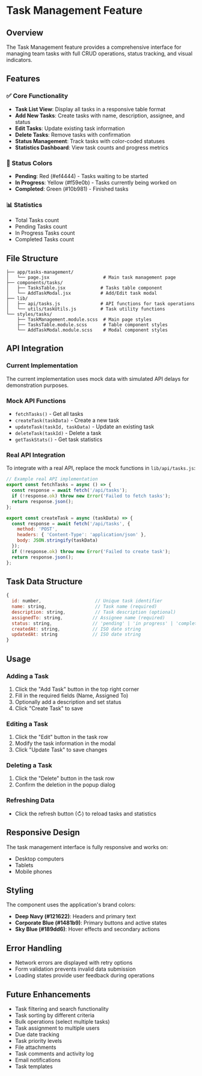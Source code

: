 # Task Management Feature

## Overview
The Task Management feature provides a comprehensive interface for managing team tasks with full CRUD operations, status tracking, and visual indicators.

## Features

### ✅ Core Functionality
- **Task List View**: Display all tasks in a responsive table format
- **Add New Tasks**: Create tasks with name, description, assignee, and status
- **Edit Tasks**: Update existing task information
- **Delete Tasks**: Remove tasks with confirmation
- **Status Management**: Track tasks with color-coded statuses
- **Statistics Dashboard**: View task counts and progress metrics

### 🎨 Status Colors
- **Pending**: Red (#ef4444) - Tasks waiting to be started
- **In Progress**: Yellow (#f59e0b) - Tasks currently being worked on  
- **Completed**: Green (#10b981) - Finished tasks

### 📊 Statistics
- Total Tasks count
- Pending Tasks count
- In Progress Tasks count
- Completed Tasks count

## File Structure

```
├── app/tasks-management/
│   └── page.jsx                    # Main task management page
├── components/tasks/
│   ├── TasksTable.jsx             # Tasks table component
│   └── AddTaskModal.jsx           # Add/Edit task modal
├── lib/
│   ├── api/tasks.js               # API functions for task operations
│   └── utils/taskUtils.js         # Task utility functions
└── styles/tasks/
    ├── TaskManagement.module.scss  # Main page styles
    ├── TasksTable.module.scss      # Table component styles
    └── AddTaskModal.module.scss    # Modal component styles
```

## API Integration

### Current Implementation
The current implementation uses mock data with simulated API delays for demonstration purposes.

### Mock API Functions
- `fetchTasks()` - Get all tasks
- `createTask(taskData)` - Create a new task
- `updateTask(taskId, taskData)` - Update an existing task
- `deleteTask(taskId)` - Delete a task
- `getTaskStats()` - Get task statistics

### Real API Integration
To integrate with a real API, replace the mock functions in `lib/api/tasks.js`:

```javascript
// Example real API implementation
export const fetchTasks = async () => {
  const response = await fetch('/api/tasks');
  if (!response.ok) throw new Error('Failed to fetch tasks');
  return response.json();
};

export const createTask = async (taskData) => {
  const response = await fetch('/api/tasks', {
    method: 'POST',
    headers: { 'Content-Type': 'application/json' },
    body: JSON.stringify(taskData)
  });
  if (!response.ok) throw new Error('Failed to create task');
  return response.json();
};
```

## Task Data Structure

```javascript
{
  id: number,                    // Unique task identifier
  name: string,                  // Task name (required)
  description: string,           // Task description (optional)
  assignedTo: string,           // Assignee name (required)
  status: string,               // 'pending' | 'in progress' | 'completed'
  createdAt: string,            // ISO date string
  updatedAt: string             // ISO date string
}
```

## Usage

### Adding a Task
1. Click the "Add Task" button in the top right corner
2. Fill in the required fields (Name, Assigned To)
3. Optionally add a description and set status
4. Click "Create Task" to save

### Editing a Task
1. Click the "Edit" button in the task row
2. Modify the task information in the modal
3. Click "Update Task" to save changes

### Deleting a Task
1. Click the "Delete" button in the task row
2. Confirm the deletion in the popup dialog

### Refreshing Data
- Click the refresh button (↻) to reload tasks and statistics

## Responsive Design
The task management interface is fully responsive and works on:
- Desktop computers
- Tablets
- Mobile phones

## Styling
The component uses the application's brand colors:
- **Deep Navy (#121622)**: Headers and primary text
- **Corporate Blue (#1481b9)**: Primary buttons and active states
- **Sky Blue (#189dd6)**: Hover effects and secondary actions

## Error Handling
- Network errors are displayed with retry options
- Form validation prevents invalid data submission
- Loading states provide user feedback during operations

## Future Enhancements
- Task filtering and search functionality
- Task sorting by different criteria
- Bulk operations (select multiple tasks)
- Task assignment to multiple users
- Due date tracking
- Task priority levels
- File attachments
- Task comments and activity log
- Email notifications
- Task templates
